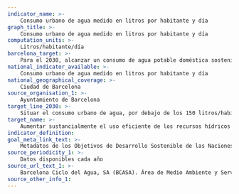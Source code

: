 ```yaml
---
indicator_name: >-
    Consumo urbano de agua medido en litros por habitante y día
graph_title: >-
    Consumo urbano de agua medido en litros por habitante y día
computation_units: >-
    Litros/habitante/día
barcelona_target: >-
    Para el 2030, alcanzar un consumo de agua potable doméstica sostenible, gracias a medidas de eficiencia y ahorro
national_indicator_available: >-
    Consumo urbano de agua medido en litros por habitante y día
national_geographical_coverage: >-
    Ciudad de Barcelona
source_organisation_1: >-
    Ayuntamiento de Barcelona
target_line_2030: >-
    Situar el consumo urbano de agua, por debajo de los 150 litros/habitante/día
target_name: >-
    Aumentar sustancialmente el uso eficiente de los recursos hídricos en todos los sectores y asegurar la sostenibilidad de la extracción y del suministro de agua potable para hacer frente a la escasez de agua y reducir notablemente el número de personas que sufren de escasez de agua
indicator_definition:
goal_meta_link_text: >-
    Metadatos de los Objetivos de Desarrollo Sostenible de las Naciones Unidas (pdf 894kB)
source_periodicity_1: >-
    Datos disponibles cada año
source_url_text_1: >-
    Barcelona Ciclo del Agua, SA (BCASA). Área de Medio Ambiente y Servicios Urbanos 
source_other_info_1:
---
```

